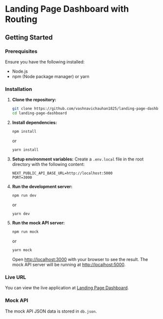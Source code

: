 # Landing Page Dashboard with Routing

## Getting Started

### Prerequisites
Ensure you have the following installed:

- Node.js
- npm (Node package manager) or yarn

### Installation

1. **Clone the repository:**
    ```bash
    git clone https://github.com/vashnavichauhan1825/landing-page-dashboard.git
    cd landing-page-dashboard
    ```

2. **Install dependencies:**
    ```bash
    npm install
    ```
    or
    ```bash
    yarn install
    ```

3. **Setup environment variables:**
    Create a `.env.local` file in the root directory with the following content:
    ```
    NEXT_PUBLIC_API_BASE_URL=http://localhost:5000
    PORT=3000
    ```

4. **Run the development server:**
    ```bash
    npm run dev
    ```
    or
    ```bash
    yarn dev
    ```

5. **Run the mock API server:**
    ```bash
    npm run mock
    ```
    or
    ```bash
    yarn mock
    ```

    Open [http://localhost:3000](http://localhost:3000) with your browser to see the result. The mock API server will be running at [http://localhost:5000](http://localhost:5000).

### Live URL
You can view the live application at [Landing Page Dashboard](https://landing-page-dashboard-git-8728da-vashnavichauhan1825s-projects.vercel.app/auth).

### Mock API
The mock API JSON data is stored in `db.json`.
